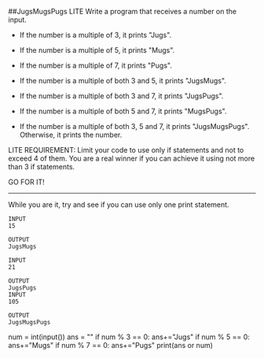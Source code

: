 ##JugsMugsPugs LITE
Write a program that receives a number on the input.
  - If the number is a multiple of 3, it prints "Jugs". 
  - If the number is a multiple of 5, it prints "Mugs".
  - If the number is a multiple of 7, it prints "Pugs".

  - If the number is a multiple of both 3 and 5, it prints "JugsMugs".
  - If the number is a multiple of both 3 and 7, it prints "JugsPugs".
  - If the number is a multiple of both 5 and 7, it prints "MugsPugs".
  - If the number is a multiple of both 3, 5 and 7, it prints "JugsMugsPugs".
Otherwise, it prints the number.

LITE REQUIREMENT:
Limit your code to use only if statements and not to exceed 4 of them. 
You are a real winner if you can achieve it using not more than 3 if statements.

GO FOR IT! 

-----
While you are it, try and see if you can use only one print statement. 


```
INPUT 
15

OUTPUT
JugsMugs

INPUT 
21

OUTPUT
JugsPugs
INPUT 
105

OUTPUT 
JugsMugsPugs
```

num = int(input())
ans = ""
if num % 3 == 0:
  ans+="Jugs"
if num % 5 == 0:
  ans+="Mugs"
if num % 7 == 0:
  ans+="Pugs"
print(ans or num)
